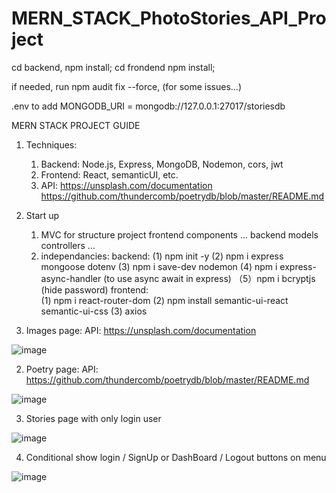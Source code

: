 # MERN_STACK_PhotoStories_API_Project

cd backend, npm install;
cd frondend npm install;

if needed, run npm audit fix --force, (for some issues...)

.env to add MONGODB_URI = mongodb://127.0.0.1:27017/storiesdb


MERN STACK PROJECT GUIDE

1. Techniques:
   1) Backend: Node.js, Express, MongoDB, Nodemon, cors, jwt
   2) Frontend: React, semanticUI, etc.
   3) API: https://unsplash.com/documentation
           https://github.com/thundercomb/poetrydb/blob/master/README.md
2. Start up
   1) MVC for structure
   project
          frontend
			   components
			   ...
          backend
                 models
                 controllers
			   ...
    2) independancies:
          backend: 
                 (1) npm init -y
                 (2) npm i express mongoose dotenv
                 (3) npm i save-dev nodemon
                 (4) npm i express-async-handler       (to use async await in express) 
             	  （5）npm i bcryptjs           (hide password)
          frontend:       
                 (1) npm i react-router-dom
                 (2) npm install semantic-ui-react semantic-ui-css
                 (3) axios


1. Images page:  API: https://unsplash.com/documentation

![image](https://user-images.githubusercontent.com/79877649/215948530-87a8cf29-97fe-48b8-84d2-d11724721bd1.png)

2. Poetry page:  API: https://github.com/thundercomb/poetrydb/blob/master/README.md

![image](https://user-images.githubusercontent.com/79877649/215949213-940cd339-bc03-4a39-9d2b-f3806ce4970d.png)

3. Stories page with only login user

![image](https://user-images.githubusercontent.com/79877649/215949556-4f4ae0e2-61ff-4750-aca2-bf753c8d3ce2.png)

4. Conditional show login / SignUp or DashBoard / Logout buttons on menu

![image](https://user-images.githubusercontent.com/79877649/215950018-b2d23e23-1837-4a8b-b0be-9f7612242af3.png)






